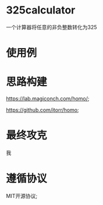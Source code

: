 # 325calculator
一个计算器将任意的非负整数转化为325

# 使用例  


# 思路构建
https://lab.magiconch.com/homo/;

https://github.com/itorr/homo;

# 最终攻克

我

# 遵循协议

MIT开源协议;

